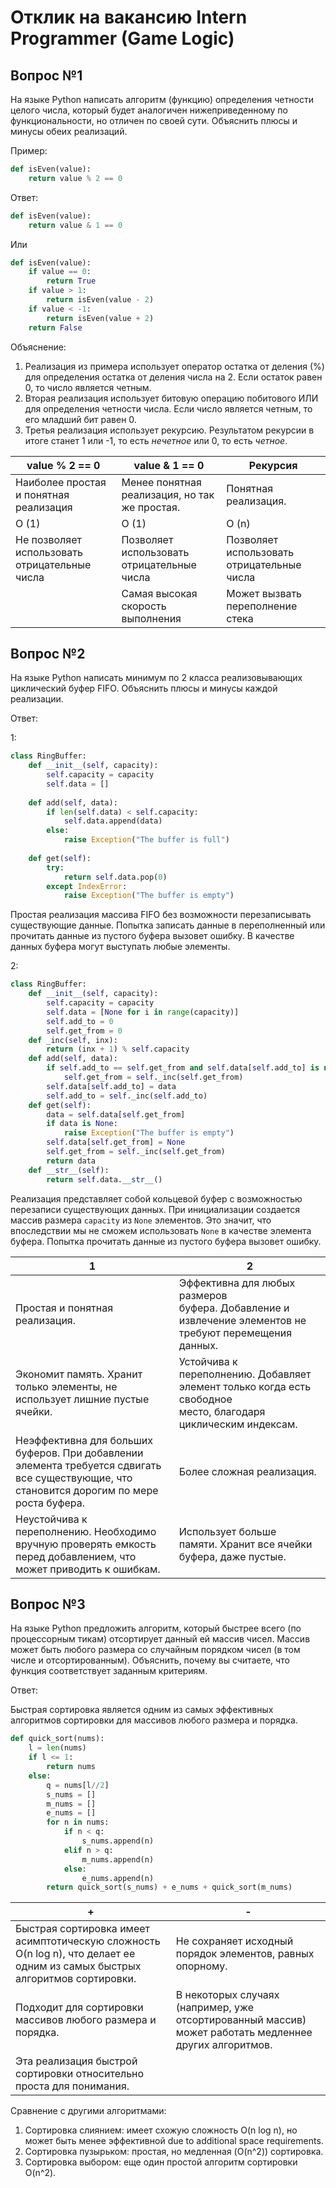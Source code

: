 # Отклик на вакансию Intern Programmer (Game Logic)

## Вопрос №1

На языке Python написать алгоритм (функцию) определения четности целого числа, который будет аналогичен нижеприведенному по функциональности, но отличен по своей сути. Объяснить плюсы и минусы обеих реализаций.

Пример:
```Python
def isEven(value):
	return value % 2 == 0
```
Ответ:
```Python
def isEven(value):
    return value & 1 == 0
```
Или
``` Python
def isEven(value):
	if value == 0:
		return True
	if value > 1:
		return isEven(value - 2)
	if value < -1:
		return isEven(value + 2)
	return False
```
Объяснение:

1. Реализация из примера использует оператор остатка от деления (%) для определения остатка от деления числа на 2. Если остаток равен 0, то число является четным.
2. Вторая реализация использует битовую операцию побитового ИЛИ для определения четности числа. Если число является четным, то его младший бит равен 0.
3. Третья реализация использует рекурсию. Результатом рекурсии в итоге станет 1 или -1, то есть *нечетное* или 0, то есть *четное*.

| value % 2 == 0 | value & 1 == 0 | Рекурсия |
| ---- | ---- | ---- |
| Наиболее простая и понятная реализация | Менее понятная реализация, но так же простая. | Понятная реализация. |
| O (1) | O (1) | O (n) |
| Не позволяет использовать отрицательные числа | Позволяет использовать отрицательные числа | Позволяет использовать отрицательные числа |
|  | Самая высокая скорость выполнения | Может вызвать переполнение стека |


## Вопрос №2

На языке Python написать минимум по 2 класса реализовывающих циклический буфер FIFO. Объяснить плюсы и минусы каждой реализации.

Ответ:

1:
```Python
class RingBuffer:
    def __init__(self, capacity):
        self.capacity = capacity
        self.data = []
    
    def add(self, data):
        if len(self.data) < self.capacity:
            self.data.append(data)
        else:
            raise Exception("The buffer is full")
        
    def get(self):
        try:
            return self.data.pop(0)
        except IndexError:
            raise Exception("The buffer is empty")
```
Простая реализация массива FIFO без возможности перезаписывать существующие данные. Попытка записать данные в переполненный или прочитать данные из пустого буфера вызовет ошибку. В качестве данных буфера могут выступать любые элементы.

2:
```Python
class RingBuffer:
	def __init__(self, capacity):
		self.capacity = capacity
		self.data = [None for i in range(capacity)]
		self.add_to = 0
		self.get_from = 0
	def _inc(self, inx):
		return (inx + 1) % self.capacity
	def add(self, data):
		if self.add_to == self.get_from and self.data[self.add_to] is not None:
			self.get_from = self._inc(self.get_from)
		self.data[self.add_to] = data
		self.add_to = self._inc(self.add_to)
	def get(self):
		data = self.data[self.get_from]
		if data is None:
			raise Exception("The buffer is empty")
		self.data[self.get_from] = None
		self.get_from = self._inc(self.get_from)
		return data
	def __str__(self):
		return self.data.__str__()
```
Реализация представляет собой кольцевой буфер с возможностью перезаписи существующих данных. При инициализации создается массив размера `capacity` из `None` элементов. Это значит, что впоследствии мы не сможем использовать `None` в качестве элемента буфера. Попытка прочитать данные из пустого буфера вызовет ошибку.

| 1 | 2 |
| ---- | ---- |
| Простая и понятная реализация. | Эффективна для любых размеров буфера. Добавление и извлечение элементов не требуют перемещения данных. |
| Экономит память. Хранит только элементы, не использует лишние пустые ячейки. | Устойчива к переполнению. Добавляет элемент только когда есть свободное место, благодаря циклическим индексам. |
| Неэффективна для больших буферов. При добавлении элемента требуется сдвигать все существующие, что становится дорогим по мере роста буфера. | Более сложная реализация. |
| Неустойчива к переполнению. Необходимо вручную проверять емкость перед добавлением, что может приводить к ошибкам. | Использует больше памяти. Хранит все ячейки буфера, даже пустые. |

## Вопрос №3
На языке Python предложить алгоритм, который быстрее всего (по процессорным тикам) отсортирует данный ей массив чисел. Массив может быть любого размера со случайным порядком чисел (в том числе и отсортированным). Объяснить, почему вы считаете, что функция соответствует заданным критериям.

Ответ:

Быстрая сортировка является одним из самых эффективных алгоритмов сортировки для массивов любого размера и порядка.

```Python
def quick_sort(nums):
	l = len(nums)
	if l <= 1:
		return nums
	else:
		q = nums[l//2]
		s_nums = []
		m_nums = []
		e_nums = []
		for n in nums:
			if n < q:
				s_nums.append(n)
			elif n > q:
				m_nums.append(n)
			else:
				e_nums.append(n)
		return quick_sort(s_nums) + e_nums + quick_sort(m_nums)
```

| + | - |
| ---- | ---- |
| Быстрая сортировка имеет асимптотическую сложность O(n log n), что делает ее одним из самых быстрых алгоритмов сортировки. | Не сохраняет исходный порядок элементов, равных опорному. |
| Подходит для сортировки массивов любого размера и порядка. | В некоторых случаях (например, уже отсортированный массив) может работать медленнее других алгоритмов. |
| Эта реализация быстрой сортировки относительно проста для понимания. |  |
Сравнение с другими алгоритмами:

1. Сортировка слиянием: имеет схожую сложность O(n log n), но может быть менее эффективной due to additional space requirements.
2. Сортировка пузырьком: простая, но медленная (O(n^2)) сортировка.
3. Сортировка выбором: еще один простой алгоритм сортировки O(n^2).

